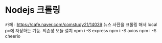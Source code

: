 # Nodejs 크롤링
카페 : https://cafe.naver.com/comstudy21/14039
뉴스 사진을 크롤링 해서 local pc에 저장하는 기능.
의존성 모듈 설치
npm i -S express
npm i -S axios
npm i -S cheerio